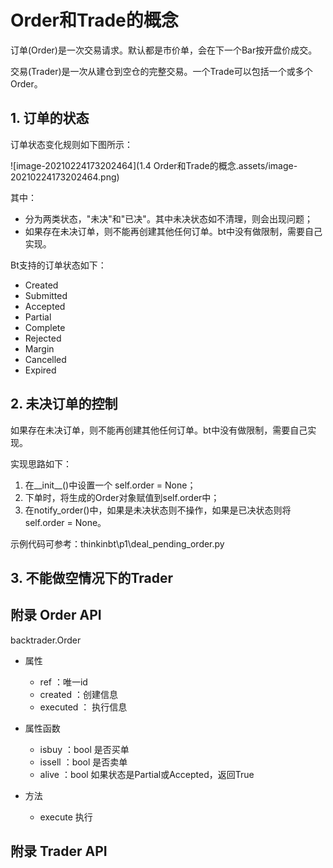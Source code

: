 # Order和Trade的概念

订单(Order)是一次交易请求。默认都是市价单，会在下一个Bar按开盘价成交。

交易(Trader)是一次从建仓到空仓的完整交易。一个Trade可以包括一个或多个Order。

## 1. 订单的状态

订单状态变化规则如下图所示：

![image-20210224173202464](1.4 Order和Trade的概念.assets/image-20210224173202464.png)

其中：

- 分为两类状态，"未决"和"已决"。其中未决状态如不清理，则会出现问题；
- 如果存在未决订单，则不能再创建其他任何订单。bt中没有做限制，需要自己实现。

Bt支持的订单状态如下：

- Created
- Submitted
- Accepted
- Partial
- Complete
- Rejected
- Margin
- Cancelled
- Expired

## 2. 未决订单的控制

如果存在未决订单，则不能再创建其他任何订单。bt中没有做限制，需要自己实现。

实现思路如下：

1. 在\_\_init\_\_()中设置一个 self.order = None；
2. 下单时，将生成的Order对象赋值到self.order中；
3. 在notify_order()中，如果是未决状态则不操作，如果是已决状态则将 self.order = None。

示例代码可参考：thinkinbt\p1\deal_pending_order.py

## 3. 不能做空情况下的Trader

## 附录 Order API

backtrader.Order

- 属性

    - ref ：唯一id
    - created ：创建信息
    - executed ： 执行信息

- 属性函数

    - isbuy ：bool 是否买单
    - issell ：bool 是否卖单
    - alive ：bool 如果状态是Partial或Accepted，返回True

- 方法

    - execute 执行

## 附录 Trader API


